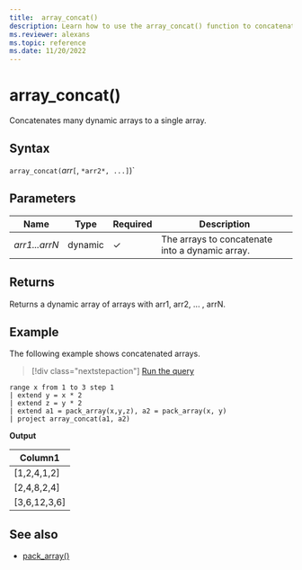 ```yaml
---
title:  array_concat()
description: Learn how to use the array_concat() function to concatenate many dynamic arrays to a single array.
ms.reviewer: alexans
ms.topic: reference
ms.date: 11/20/2022
---
```

# array_concat()

Concatenates many dynamic arrays to a single array.

## Syntax

`array_concat(`*arr*`[`, `*arr2*, ...]`)`

## Parameters

| Name | Type | Required | Description |
|--|--|--|--|
| *arr1...arrN* | dynamic | &check; | The arrays to concatenate into a dynamic array.|

## Returns

Returns a dynamic array of arrays with arr1, arr2, ... , arrN.

## Example

The following example shows concatenated arrays.

> [!div class="nextstepaction"]
> <a href="https://dataexplorer.azure.com/clusters/help/databases/Samples?query=H4sIAAAAAAAAA13LMQ6DMAxG4b1S7/CPBGUJnXsWZKUuEogkcj3EiMMTmCrWT+8JpYlR8ZW8IkAzXvgpF4TnYwdX5fSB4d2SHsOfbc3sZhQaForLSCJkXfXmN+dBw91h7vyK5Jmj4uIx5hRJOwrn4Q5bQXxcmgAAAA==" target="_blank">Run the query</a>

```kusto
range x from 1 to 3 step 1
| extend y = x * 2
| extend z = y * 2
| extend a1 = pack_array(x,y,z), a2 = pack_array(x, y)
| project array_concat(a1, a2)
```

**Output**

|Column1|
|---|
|[1,2,4,1,2]|
|[2,4,8,2,4]|
|[3,6,12,3,6]|

## See also

* [pack_array()](packarrayfunction.md)
